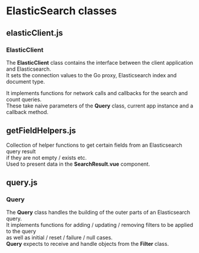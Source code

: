 # ElasticSearch classes

## elasticClient.js

### ElasticClient
The **ElasticClient** class contains the interface between the client application and Elasticsearch.  
It sets the connection values to the Go proxy, Elasticsearch index and document type.

It implements functions for network calls and callbacks for the search and count queries.  
These take naive parameters of the **Query** class, current app instance and a callback method.

## getFieldHelpers.js

Collection of helper functions to get certain fields from an Elasticsearch query result  
if they are not empty / exists etc.  
Used to present data in the **SearchResult.vue** component.

## query.js

### Query
The **Query** class handles the building of the outer parts of an Elasticsearch query.  
It implements functions for adding / updating / removing filters to be applied to the query  
as well as initial / reset / failure / null cases.  
**Query** expects to receive and handle objects from the **Filter** class. 
